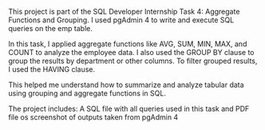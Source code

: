 This project is part of the SQL Developer Internship
Task 4: Aggregate Functions and Grouping. 
I used pgAdmin 4 to write and execute SQL queries on the emp table.

In this task, I applied aggregate functions like AVG, SUM, MIN, MAX, and COUNT to analyze the employee data.
I also used the GROUP BY clause to group the results by department or other columns. 
To filter grouped results, I used the HAVING clause.

This helped me understand how to summarize and analyze tabular data using grouping and aggregate functions in SQL.

The project includes:
A SQL file with all queries used in this task and PDF file os screenshot of outputs taken from pgAdmin 4
